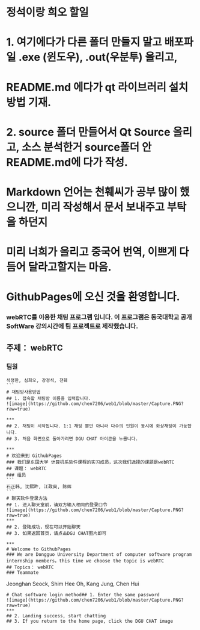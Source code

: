 # 정석이랑 희오 할일
# 1. 여기에다가 다른 폴더 만들지 말고 배포파일 .exe (윈도우), .out(우분투) 올리고, 
# README.md 에다가 qt 라이브러리 설치 방법 기재.
# 2. source 폴더 만들어서 Qt Source 올리고, 소스 분석한거 source폴더 안 README.md에 다가 작성.
  
# Markdown 언어는 천훼씨가 공부 많이 했으니깐, 미리 작성해서 문서 보내주고 부탁을 하던지
# 미리 너희가 올리고 중국어 번역, 이쁘게 다듬어 달라고할지는 마음.
    
       
# GithubPages에 오신 것을 환영합니다.
### webRTC를 이용한 채팅 프로그램 입니다. 이 프로그램은 동국대학교 공개 SoftWare 강의시간에 팀 프로젝트로 제작했습니다.
## 주제： webRTC
### 팀원
``` 
석정한, 심희오, 강정석, 천훼  
```                       
# 채팅방사용방법 
## 1. 접속할 채팅방 이름을 입력합니다.
![image](https://github.com/chen7206/web1/blob/master/Capture.PNG?raw=true)  
      
***
## 2. 채팅이 시작됩니다. 1:1 채팅 뿐만 아니라 다수의 인원이 동시에 화상채팅이 가능합니다. 
## 3. 처음 화면으로 돌아가려면 DGU CHAT 아이콘을 누릅니다.  
           
***             
# 欢迎来到 GithubPages
### 我们是东国大学 计算机系软件课程的实习成员，这次我们选择的课题是webRTC   
## 课题： webRTC
### 组员
``` 
石正韩, 沈熙旿, 江政爽, 陈辉 
```                                   
# 聊天软件登录方法
## 1. 进入聊天室前，请双方输入相同的登录口令 
![image](https://github.com/chen7206/web1/blob/master/Capture.PNG?raw=true)    
***
## 2. 登陆成功，现在可以开始聊天           
## 3. 如果返回首页，请点击DGU CHAT图片即可                                   
***
# Welcome to GithubPages  
### We are Dongguo University Department of computer software program internship members，this time we choose the topic is webRTC     
## Topics： webRTC     
### Teammate
```
Jeonghan Seock, Shim Hee Oh, Kang Jung, Chen Hui
```                                     
# Chat software login method## 1. Enter the same password 
![image](https://github.com/chen7206/web1/blob/master/Capture.PNG?raw=true)    
***
## 2. Landing success, start chatting            
## 3. If you return to the home page, click the DGU CHAT image
